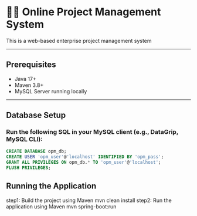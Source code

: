 # 🧑‍💻 Online Project Management System

This is a web-based enterprise project management system 

---

## Prerequisites

- Java 17+
- Maven 3.8+
- MySQL Server running locally

---

## Database Setup

### Run the following SQL in your MySQL client (e.g., DataGrip, MySQL CLI):
```sql
CREATE DATABASE opm_db;
CREATE USER 'opm_user'@'localhost' IDENTIFIED BY 'opm_pass';
GRANT ALL PRIVILEGES ON opm_db.* TO 'opm_user'@'localhost';
FLUSH PRIVILEGES;
```
## Running the Application

step1: Build the project using Maven
    mvn clean install
step2: Run the application using Maven
    mvn spring-boot:run
